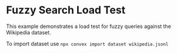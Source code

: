 # Fuzzy Search Load Test

This example demonstrates a load test for fuzzy queries against the Wikipedia dataset. 

To import dataset use `npx convex import dataset wikipedia.jsonl`
